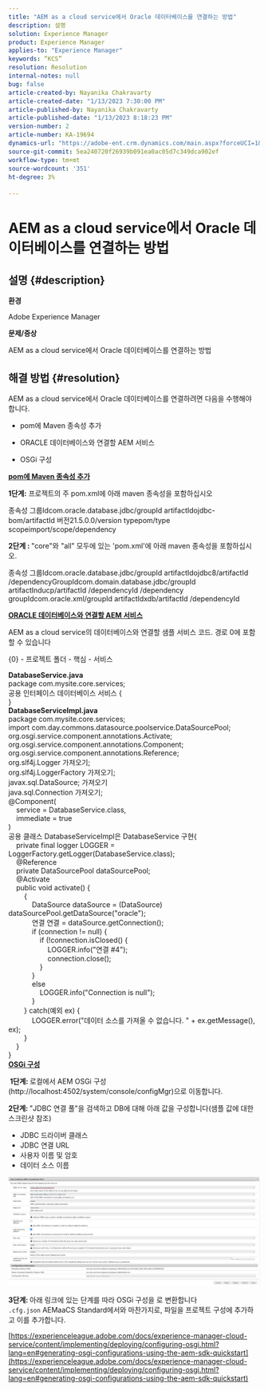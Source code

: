 ```yaml
---
title: "AEM as a cloud service에서 Oracle 데이터베이스를 연결하는 방법"
description: 설명
solution: Experience Manager
product: Experience Manager
applies-to: "Experience Manager"
keywords: “KCS”
resolution: Resolution
internal-notes: null
bug: false
article-created-by: Nayanika Chakravarty
article-created-date: "1/13/2023 7:30:00 PM"
article-published-by: Nayanika Chakravarty
article-published-date: "1/13/2023 8:18:23 PM"
version-number: 2
article-number: KA-19694
dynamics-url: "https://adobe-ent.crm.dynamics.com/main.aspx?forceUCI=1&pagetype=entityrecord&etn=knowledgearticle&id=0287e5a8-7893-ed11-aad1-6045bd006c82"
source-git-commit: 5ea240720f26939b091ea0ac05d7c349dca902ef
workflow-type: tm+mt
source-wordcount: '351'
ht-degree: 3%

---
```


# AEM as a cloud service에서 Oracle 데이터베이스를 연결하는 방법

## 설명 {#description}


<b>환경</b>

Adobe Experience Manager

<b>문제/증상</b>

AEM as a cloud service에서 Oracle 데이터베이스를 연결하는 방법


## 해결 방법 {#resolution}


AEM as a cloud service에서 Oracle 데이터베이스를 연결하려면 다음을 수행해야 합니다.

- pom에 Maven 종속성 추가

- ORACLE 데이터베이스와 연결할 AEM 서비스

- OSGi 구성

<u><b>pom에 Maven 종속성 추가</b></u>

<b>1단계:</b> 프로젝트의 주 pom.xml에 아래 maven 종속성을 포함하십시오

종속성 그룹Idcom.oracle.database.jdbc/groupId artifactIdojdbc-bom/artifactId 버전21.5.0.0/version typepom/type scopeimport/scope/dependency

<b>2단계 : </b>&quot;core&quot;와 &quot;all&quot; 모두에 있는 &#39;pom.xml&#39;에 아래 maven 종속성을 포함하십시오.

종속성 그룹Idcom.oracle.database.jdbc/groupId artifactIdojdbc8/artifactId /dependencyGroupIdcom.domain.database.jdbc/groupId artifactInducp/artifactId /dependencyId /dependency groupIdcom.oracle.xml/groupId artifactIdxdb/artifactId /dependencyId

<u><b>ORACLE 데이터베이스와 연결할 AEM 서비스</b></u>

AEM as a cloud service의 데이터베이스와 연결할 샘플 서비스 코드. 경로 0에 포함할 수 있습니다

{0} - 프로젝트 폴더 - 핵심 - 서비스

<b>DatabaseService.java</b>
<br>package com.mysite.core.services; <br>공용 인터페이스 데이터베이스 서비스 {<br>}<br>
<b>DatabaseServiceImpl.java</b>
<br>package com.mysite.core.services; <br>import com.day.commons.datasource.poolservice.DataSourcePool;<br>org.osgi.service.component.annotations.Activate;<br>org.osgi.service.component.annotations.Component;<br>org.osgi.service.component.annotations.Reference;<br>org.slf4j.Logger 가져오기;<br>org.slf4j.LoggerFactory 가져오기; <br>javax.sql.DataSource; 가져오기<br>java.sql.Connection 가져오기; <br>@Component(<br>    service = DatabaseService.class,<br>    immediate = true<br>)<br>공용 클래스 DatabaseServiceImpl은 DatabaseService 구현{ <br>    private final logger LOGGER = LoggerFactory.getLogger(DatabaseService.class); <br>    @Reference<br>    private DataSourcePool dataSourcePool; <br>    @Activate<br>    public void activate() { <br>        {<br>            DataSource dataSource = (DataSource) dataSourcePool.getDataSource(&quot;oracle&quot;);<br>            연결 연결 = dataSource.getConnection(); <br>            if (connection != null) {<br>                if (!connection.isClosed() {<br>                    LOGGER.info(&quot;연결 #4&quot;);<br>                    connection.close();<br>                }<br>            }<br>            else<br>                LOGGER.info(&quot;Connection is null&quot;);<br>            }<br>        } catch(예외 ex) {<br>            LOGGER.error(&quot;데이터 소스를 가져올 수 없습니다. &quot; + ex.getMessage(), ex);<br>        }<br>    }<br>}<br>
<u><b>OSGi 구성</b></u>

<b> 1단계: </b>로컬에서 AEM OSGi 구성(http://localhost:4502/system/console/configMgr)으로 이동합니다.

<b>2단계: </b>&quot;JDBC 연결 풀&quot;을 검색하고 DB에 대해 아래 값을 구성합니다(샘플 값에 대한 스크린샷 참조)

- JDBC 드라이버 클래스
- JDBC 연결 URL
- 사용자 이름 및 암호
- 데이터 소스 이름


![](assets/265e1a49-24dc-ec11-a7b6-0022480b073d.png)

<b>3단계: </b>아래 링크에 있는 단계를 따라 OSGi 구성을 로 변환합니다 `.cfg.json` AEMaaCS Standard에서와 마찬가지로, 파일을 프로젝트 구성에 추가하고 이를 추가합니다.

[https://experienceleague.adobe.com/docs/experience-manager-cloud-service/content/implementing/deploying/configuring-osgi.html?lang=en#generating-osgi-configurations-using-the-aem-sdk-quickstart](https://experienceleague.adobe.com/docs/experience-manager-cloud-service/content/implementing/deploying/configuring-osgi.html?lang=en#generating-osgi-configurations-using-the-aem-sdk-quickstart)




